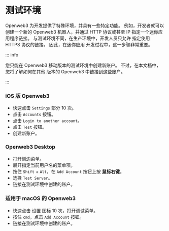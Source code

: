 # 测试环境

Openweb3 为开发提供了特殊环境，并具有一些特定功能。 例如，开发者就可以创建一个新的 Openweb3 机器人，并通过 HTTP
协议或甚至 IP 指定一个迷你应用程序链接。 与测试环境不同，在生产环境中，开发人员只允许
指定使用 HTTPS 协议的链接。 因此，在迷你应用
开发过程中，这一步骤非常重要。

::: info

您只能在 Openweb3 移动版本的测试环境中创建新账户。
不过，在本文档中，您将了解如何在其他
版本的 Openweb3 中链接到这些账户。

:::

### iOS 版 Openweb3

- 快速点击 `Settings` 部分 10 次。
- 点击 `Accounts` 按钮。
- 点击 `Login to another account`。
- 点击 `Test` 按钮。
- 创建新账户。

### Openweb3 Desktop

- 打开侧边菜单。
- 展开指定当前用户名的菜单项。
- 按住 `Shift` + `Alt`，在 `Add Account` 按钮上按 **鼠标右键**。
- 选择 `Test Server`。
- 链接在测试环境中创建的账户。

### 适用于 macOS 的 Openweb3

- 快速点击 设置 图标 10 次，打开调试菜单。
- 按住 `cmd`，点击 `Add Account` 按钮。
- 链接在测试环境中创建的账户。
